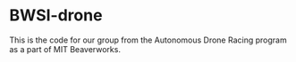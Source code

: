 # BWSI-drone

This is the code for our group from the Autonomous Drone Racing program as a part of MIT Beaverworks.